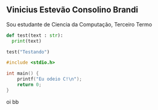 ## Vinicius Estevão Consolino Brandi
Sou estudante de Ciencia da Computação, Terceiro Termo

```python
def test(text : str):
  print(text)

test("Testando")
```

```c
#include <stdio.h>

int main() {
    printf("Eu odeio C!\n");
    return 0;
}

```
oi bb 
